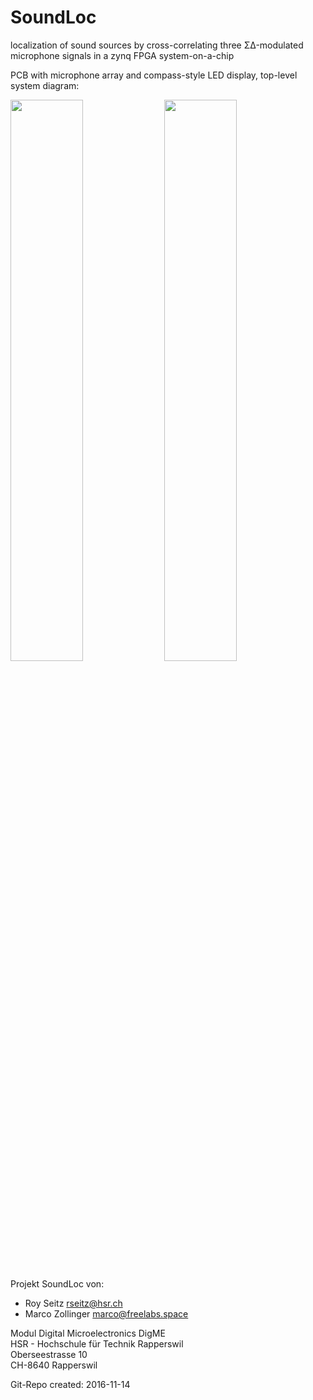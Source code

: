 # SoundLoc
localization of sound sources by cross-correlating three ΣΔ-modulated microphone signals in a zynq FPGA system-on-a-chip

PCB with microphone array and compass-style LED display, top-level system diagram:

<img src="https://raw.githubusercontent.com/mzollin/SoundLoc/master/Datasheet/project_datasheet/block_diagram/pcb.jpg" width="48%"> <img src="https://raw.githubusercontent.com/mzollin/SoundLoc/master/Datasheet/project_datasheet/block_diagram/system_top_01.png" width="48%">


Projekt SoundLoc von:
- Roy Seitz rseitz@hsr.ch <br>
- Marco Zollinger marco@freelabs.space

Modul Digital Microelectronics DigME <br>
HSR - Hochschule für Technik Rapperswil <br>
Oberseestrasse 10 <br>
CH-8640 Rapperswil

Git-Repo created: 2016-11-14
